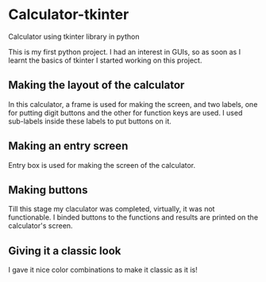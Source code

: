 # Calculator-tkinter
Calculator using tkinter library in python

This is my first python project. I had an interest in GUIs, so as soon as I learnt the basics of tkinter I started working on this project.

<h2>Making the layout of the calculator</h2>
In this calculator, a frame is used for making the screen, and two labels, one for putting digit buttons and the other for function keys are used. I used sub-labels inside these labels to put buttons on it.
<h2>Making an entry screen</h2>
Entry box is used for making the screen of the calculator.
<h2>Making buttons </h2>
Till this stage my claculator was completed, virtually, it was not functionable. I binded buttons to the functions and results are printed on the calculator's screen.
<h2>Giving it a classic look</h2>
I gave it nice color combinations to make it classic as it is!
